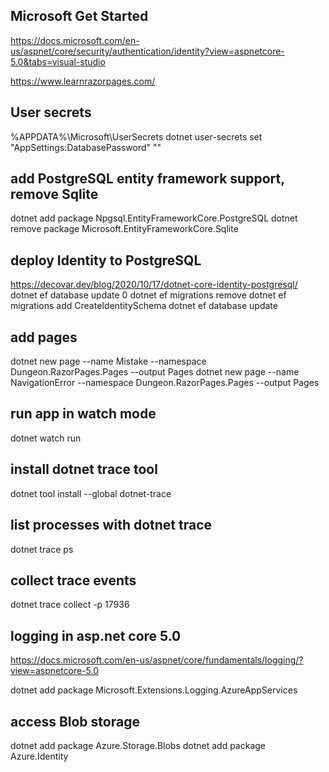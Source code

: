 ## Microsoft Get Started
https://docs.microsoft.com/en-us/aspnet/core/security/authentication/identity?view=aspnetcore-5.0&tabs=visual-studio

https://www.learnrazorpages.com/

## User secrets
%APPDATA%\Microsoft\UserSecrets
dotnet user-secrets set "AppSettings:DatabasePassword" "<password>"

## add PostgreSQL entity framework support, remove Sqlite
dotnet add package Npgsql.EntityFrameworkCore.PostgreSQL
dotnet remove package Microsoft.EntityFrameworkCore.Sqlite

## deploy Identity to PostgreSQL
https://decovar.dev/blog/2020/10/17/dotnet-core-identity-postgresql/
dotnet ef database update 0
dotnet ef migrations remove
dotnet ef migrations add CreateIdentitySchema
dotnet ef database update

## add pages
dotnet new page --name Mistake --namespace Dungeon.RazorPages.Pages --output Pages
dotnet new page --name NavigationError --namespace Dungeon.RazorPages.Pages --output Pages

## run app in watch mode
dotnet watch run

## install dotnet trace tool
dotnet tool install --global dotnet-trace

## list processes with dotnet trace
dotnet trace ps

## collect trace events
dotnet trace collect -p 17936

## logging in asp.net core 5.0
https://docs.microsoft.com/en-us/aspnet/core/fundamentals/logging/?view=aspnetcore-5.0

dotnet add package Microsoft.Extensions.Logging.AzureAppServices

## access Blob storage
dotnet add package Azure.Storage.Blobs
dotnet add package Azure.Identity